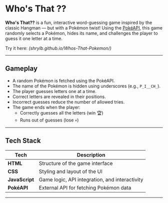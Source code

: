 # Who's That ??

**Who's That??** is a fun, interactive word-guessing game inspired by the classic Hangman — but with a Pokémon twist! Using the [PokéAPI](https://pokeapi.co/), this game randomly selects a Pokémon, hides its name, and challenges the player to guess it one letter at a time.

Try it here: *(shrylb.github.io/Whos-That-Pokemon/)*

---

## Gameplay

- A random Pokémon is fetched using the PokéAPI.
- The name of the Pokémon is hidden using underscores (e.g., `P_I__CH_`).
- The player guesses letters one at a time.
- Correct letters are revealed in their positions.
- Incorrect guesses reduce the number of allowed tries.
- The game ends when the player:
  - Correctly guesses all the letters (win 🏆)
  - Runs out of guesses (lose 💀)

---

## Tech Stack

| Tech       | Description                          |
|------------|--------------------------------------|
| **HTML**   | Structure of the game interface      |
| **CSS**    | Styling and layout of the UI         |
| **JavaScript** | Game logic, API integration, and interactivity |
| **PokéAPI** | External API for fetching Pokémon data |

---
